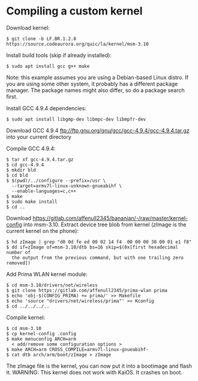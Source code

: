 # Compiling a custom kernel

Download kernel:

    $ git clone -b LF.BR.1.2.8 https://source.codeaurora.org/quic/la/kernel/msm-3.10

Install build tools (skip if already installed):

    $ sudo apt install gcc g++ make

Note: this example assumes you are using a Debian-based Linux distro. If you
are using some other system, it probably has a different package manager. The
package names might also differ, so do a package search first.

Install GCC 4.9.4 dependencies:

    $ sudo apt install libgmp-dev libmpc-dev libmpfr-dev

Download GCC 4.9.4 <ftp://ftp.gnu.org/gnu/gcc/gcc-4.9.4/gcc-4.9.4.tar.gz>
into your current directory

Compile GCC 4.9.4:

    $ tar xf gcc-4.9.4.tar.gz
    $ cd gcc-4.9.4
    $ mkdir bld
    $ cd bld
    $ $(pwd)/../configure --prefix=/usr \
      --target=armv7l-linux-unknown-gnueabihf \
      --enable-languages=c,c++
    $ make
    $ sudo make install
    $ cd ..

Download <https://gitlab.com/affenull2345/bananian/-/raw/master/kernel-config>
into msm-3.10.
Extract device tree blob from kernel (zImage is the current kernel on the
phone):

    $ hd zImage | grep "d0 0d fe ed 00 02 14 f4  00 00 00 38 00 01 e1 f8"
    $ dd if=zImage of=msm-3.10/dtb bs=16 skip=$(0x[first hexadecimal number of
      the output from the previous command, but with one trailing zero removed])

Add Prima WLAN kernel module:

    $ cd msm-3.10/drivers/net/wireless
    $ git clone https://gitlab.com/affenull2345/prima-wlan prima
    $ echo 'obj-$(CONFIG_PRIMA) += prima/' >> Makefile
    $ echo 'source "drivers/net/wireless/prima"' >> Kconfig
    $ cd ../../../..

Compile kernel:

    $ cd msm-3.10
    $ cp kernel-config .config
    $ make menuconfig ARCH=arm
      < add/remove some configuration options >
    $ make ARCH=arm CROSS_COMPILE=armv7l-linux-gnueabihf-
    $ cat dtb arch/arm/boot/zImage > zImage

The zImage file is the kernel, you can now put it into a bootimage and flash it.
WARNING: This kernel does not work with KaiOS. It crashes on boot.
